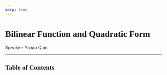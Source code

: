 ```yaml
---
marp: true
---
```

<style>
  section {
    font-family: 'LXGW Bright';
  }

  h1, h2, h3 {
    font-family: 'LXGW Bright';
  }
</style>
<style>
img[alt~="center"] {
  display: block;
  margin: 0 auto;
}
</style>
<style>
.note {
  background-color: #eef;
  padding: 10px;
  margin: 10px 0;
  text-align: left;
}
.trick {
  background-color: #fee;
  padding: 10px;
  margin: 10px 0;
  text-align: left;
}
</style>

# Bilinear Function and Quadratic Form

Speaker: Yixiao Qian

---

## Table of Contents


